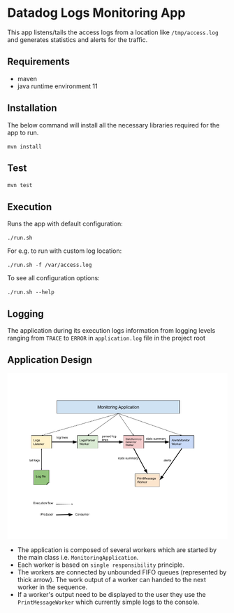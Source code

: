 # Datadog Logs Monitoring App

This app listens/tails the access logs from a location like `/tmp/access.log` and generates statistics and alerts for the traffic.

## Requirements
* maven
* java runtime environment 11

## Installation
The below command will install all the necessary libraries required for the app to run.

`mvn install`

## Test

`mvn test`

## Execution

Runs the app with default configuration:

`./run.sh`

For e.g. to run with custom log location:

`./run.sh -f /var/access.log`

To see all configuration options:

`./run.sh --help`

## Logging

The application during its execution logs information from logging levels ranging from `TRACE` to `ERROR` in `application.log` file in the project root

## Application Design

![App Architecture](app-architecture.png)

* The application is composed of several workers which are started by the main class i.e. `MonitoringApplication`. 
* Each worker is based on `single responsibility` principle.
* The workers are connected by unbounded FIFO queues (represented by thick arrow). The work output of a worker can handed to the next worker in the sequence.
* If a worker's output need to be displayed to the user they use the `PrintMessageWorker` which currently simple logs to the console.